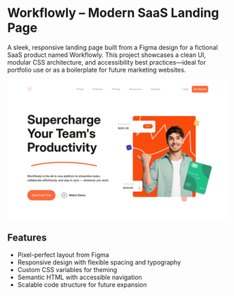 # Workflowly – Modern SaaS Landing Page

A sleek, responsive landing page built from a Figma design for a fictional SaaS product named Workflowly. This project showcases a clean UI, modular CSS architecture, and accessibility best practices—ideal for portfolio use or as a boilerplate for future marketing websites.

![Screenshot](./Screenshot.png)

## Features

- Pixel-perfect layout from Figma
- Responsive design with flexible spacing and typography
- Custom CSS variables for theming
- Semantic HTML with accessible navigation
- Scalable code structure for future expansion
